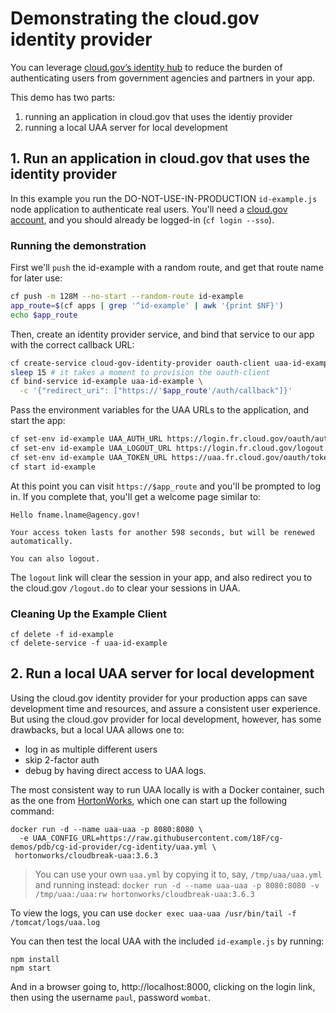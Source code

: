 # Demonstrating the cloud.gov identity provider

You can leverage [cloud.gov’s identity hub](https://cloud.gov/docs/services/cloud-gov-identity-provider/) to reduce the burden of authenticating users from government agencies and partners in your app.

This demo has two parts: 
  1. running an application in cloud.gov that uses the identiy provider
  2. running a local UAA server for local development

## 1. Run an application in cloud.gov that uses the identity provider

In this example you run the DO-NOT-USE-IN-PRODUCTION `id-example.js` node application 
to authenticate real users. You'll need a [cloud.gov account](https://account.fr.cloud.gov/signup), 
and you should already be logged-in (`cf login --sso`).

### Running the demonstration

First we'll `push` the id-example with a random route, and get that route name
for later use:

```bash
cf push -m 128M --no-start --random-route id-example
app_route=$(cf apps | grep '^id-example' | awk '{print $NF}')
echo $app_route
```

Then, create an identity provider service, and bind that service to our app with the correct callback URL:

```bash
cf create-service cloud-gov-identity-provider oauth-client uaa-id-example
sleep 15 # it takes a moment to provision the oauth-client
cf bind-service id-example uaa-id-example \
  -c '{"redirect_uri": ["https://'$app_route'/auth/callback"]}'
```

Pass the environment variables for the UAA URLs to the application, and start the app:

```bash
cf set-env id-example UAA_AUTH_URL https://login.fr.cloud.gov/oauth/authorize
cf set-env id-example UAA_LOGOUT_URL https://login.fr.cloud.gov/logout.do
cf set-env id-example UAA_TOKEN_URL https://uaa.fr.cloud.gov/oauth/token
cf start id-example
```

At this point you can visit `https://$app_route` and you'll be prompted to log in. 
If you complete that, you'll get a welcome page similar to:

```
Hello fname.lname@agency.gov!

Your access token lasts for another 598 seconds, but will be renewed automatically.

You can also logout.
```

The `logout` link will clear the session in your app, and also redirect you to the cloud.gov `/logout.do` to clear your sessions in UAA.

### Cleaning Up the Example Client

```
cf delete -f id-example
cf delete-service -f uaa-id-example
```

## 2. Run a local UAA server for local development

Using the cloud.gov identity provider for your production apps can save development time and resources, and assure a consistent user experience. But using the cloud.gov provider for local development, however, has some drawbacks, but a local UAA allows one to:

- log in as multiple different users
- skip 2-factor auth 
- debug by having direct access to UAA logs.

The most consistent way to run UAA locally is with a Docker container, such as the one from [HortonWorks](https://github.com/hortonworks/docker-cloudbreak-uaa), which one can start up the following command:

```
docker run -d --name uaa-uaa -p 8080:8080 \
  -e UAA_CONFIG_URL=https://raw.githubusercontent.com/18F/cg-demos/pdb/cg-id-provider/cg-identity/uaa.yml \
 hortonworks/cloudbreak-uaa:3.6.3
 ```

> You can use your own `uaa.yml` by copying it to, say, `/tmp/uaa/uaa.yml` and running instead: `docker run -d --name uaa-uaa -p 8080:8080 -v /tmp/uaa:/uaa:rw hortonworks/cloudbreak-uaa:3.6.3`

To view the logs, you can use `docker exec uaa-uaa /usr/bin/tail -f /tomcat/logs/uaa.log`

You can then test the local UAA with the included `id-example.js` by running:

 ```
 npm install
 npm start
 ```

 And in a browser going to, http://localhost:8000, clicking on the login link, then using the username `paul`, password `wombat`.
